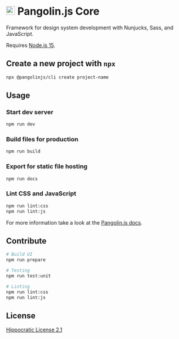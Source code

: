 # <img alt="" src="https://cdn.jsdelivr.net/gh/pangolinjs/brand@main/icon/icon.svg" width="24"> Pangolin.js Core

Framework for design system development with Nunjucks, Sass, and JavaScript.

Requires [Node.js 15](https://nodejs.org).

## Create a new project with `npx`

```bash
npx @pangolinjs/cli create project-name
```

## Usage

### Start dev server

```bash
npm run dev
```

### Build files for production

```bash
npm run build
```

### Export for static file hosting

```bash
npm run docs
```

### Lint CSS and JavaScript

```bash
npm run lint:css
npm run lint:js
```

For more information take a look at the [Pangolin.js docs](https://pangolinjs.org).

## Contribute

```bash
# Build UI
npm run prepare

# Testing
npm run test:unit

# Linting
npm run lint:css
npm run lint:js
```

## License

[Hippocratic License 2.1](https://firstdonoharm.dev)
